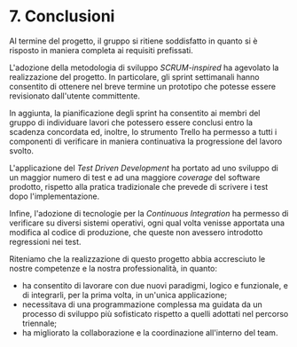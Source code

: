 # 7. Conclusioni

Al termine del progetto, il gruppo si ritiene soddisfatto in quanto si è risposto in maniera completa ai requisiti prefissati. 

L'adozione della metodologia di sviluppo _SCRUM-inspired_ ha agevolato la realizzazione del progetto. In particolare, gli sprint settimanali hanno consentito di ottenere nel breve termine un prototipo che potesse essere revisionato dall'utente committente.

In aggiunta, la pianificazione degli sprint ha consentito ai membri del gruppo di individuare lavori che potessero essere conclusi entro la scadenza concordata ed, inoltre, lo strumento Trello ha permesso a tutti i componenti di verificare in maniera continuativa la progressione del lavoro svolto.

L'applicazione del _Test Driven Development_ ha portato ad uno sviluppo di un maggior numero di test e ad una maggiore _coverage_ del software prodotto, rispetto alla pratica tradizionale che prevede di scrivere i test dopo l'implementazione.

Infine, l'adozione di tecnologie per la _Continuous Integration_ ha permesso di verificare su diversi sistemi operativi, ogni qual volta venisse apportata una modifica al codice di produzione, che queste non avessero introdotto regressioni nei test.

Riteniamo che la realizzazione di questo progetto abbia accresciuto le nostre competenze e la nostra professionalità, in quanto:
- ha consentito di lavorare con due nuovi paradigmi, logico e funzionale, e di integrarli, per la prima volta, in un'unica applicazione;
- necessitava di una programmazione complessa ma guidata da un processo di sviluppo più sofisticato rispetto a quelli adottati nel percorso triennale;
- ha migliorato la collaborazione e la coordinazione all'interno del team.